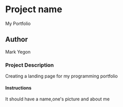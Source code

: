 # Project name

My Portfolio

## Author

Mark Yegon

### Project Description

Creating a landing page for my programming portfolio

#### Instructions

It should have a name,one's picture and about me
